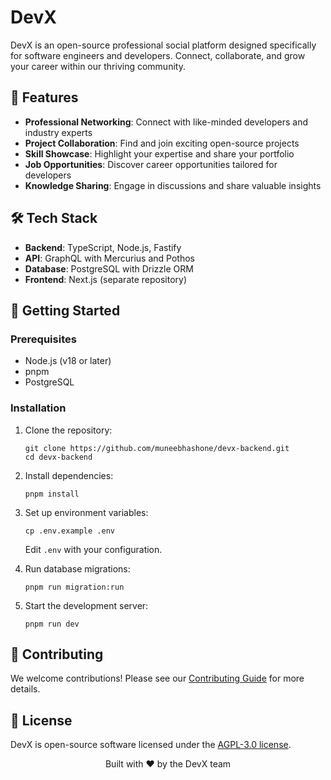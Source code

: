 # DevX

DevX is an open-source professional social platform designed specifically for software engineers and developers. Connect, collaborate, and grow your career within our thriving community.

## 🚀 Features

- **Professional Networking**: Connect with like-minded developers and industry experts
- **Project Collaboration**: Find and join exciting open-source projects
- **Skill Showcase**: Highlight your expertise and share your portfolio
- **Job Opportunities**: Discover career opportunities tailored for developers
- **Knowledge Sharing**: Engage in discussions and share valuable insights

## 🛠️ Tech Stack

- **Backend**: TypeScript, Node.js, Fastify
- **API**: GraphQL with Mercurius and Pothos
- **Database**: PostgreSQL with Drizzle ORM
- **Frontend**: Next.js (separate repository)

## 🚦 Getting Started

### Prerequisites

- Node.js (v18 or later)
- pnpm
- PostgreSQL

### Installation

1. Clone the repository:
   ```
   git clone https://github.com/muneebhashone/devx-backend.git
   cd devx-backend
   ```

2. Install dependencies:
   ```
   pnpm install
   ```

3. Set up environment variables:
   ```
   cp .env.example .env
   ```
   Edit `.env` with your configuration.

4. Run database migrations:
   ```
   pnpm run migration:run
   ```

5. Start the development server:
   ```
   pnpm run dev
   ```

## 🤝 Contributing

We welcome contributions! Please see our [Contributing Guide](CONTRIBUTING.md) for more details.

## 📄 License

DevX is open-source software licensed under the [AGPL-3.0 license](LICENSE).


<p align="center">Built with ❤️ by the DevX team</p>

